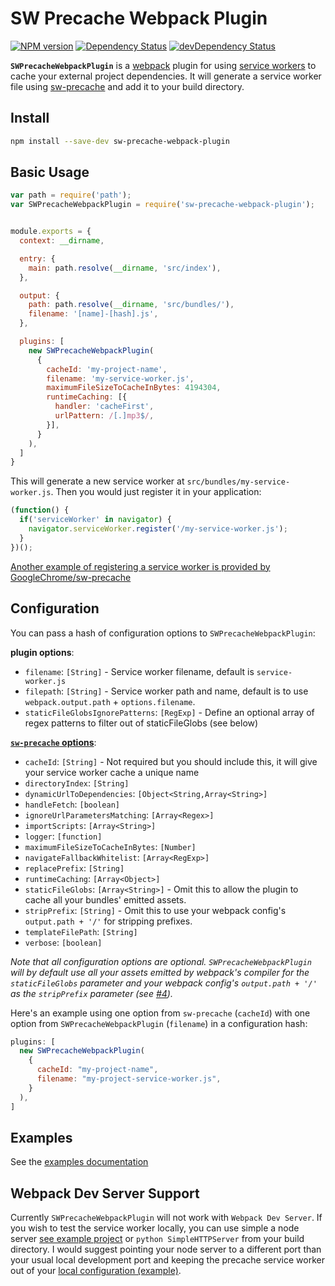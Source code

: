 SW Precache Webpack Plugin
==========================
[![NPM version][npm-img]][npm-url]
[![Dependency Status][daviddm-img]][daviddm-url]
[![devDependency Status][daviddmdev-img]][daviddmdev-url]

__`SWPrecacheWebpackPlugin`__ is a [webpack][webpack] plugin for using [service workers][sw-guide] to cache your external project dependencies. It will generate a service worker file using [sw-precache][sw-precache] and add it to your build directory.


Install
-------
```bash
npm install --save-dev sw-precache-webpack-plugin
```

Basic Usage
-----------
```javascript
var path = require('path');
var SWPrecacheWebpackPlugin = require('sw-precache-webpack-plugin');


module.exports = {
  context: __dirname,

  entry: {
    main: path.resolve(__dirname, 'src/index'),
  },

  output: {
    path: path.resolve(__dirname, 'src/bundles/'),
    filename: '[name]-[hash].js',
  },

  plugins: [
    new SWPrecacheWebpackPlugin(
      {
        cacheId: 'my-project-name',
        filename: 'my-service-worker.js',
        maximumFileSizeToCacheInBytes: 4194304,
        runtimeCaching: [{
          handler: 'cacheFirst',
          urlPattern: /[.]mp3$/,
        }],
      }
    ),
  ]
}
```

This will generate a new service worker at `src/bundles/my-service-worker.js`.
Then you would just register it in your application:

```javascript
(function() {
  if('serviceWorker' in navigator) {
    navigator.serviceWorker.register('/my-service-worker.js');
  }
})();
```

[Another example of registering a service worker is provided by GoogleChrome/sw-precache][sw-precache-registration-example]

Configuration
-------------
You can pass a hash of configuration options to `SWPrecacheWebpackPlugin`:

__plugin options__:
*  `filename`: `[String]` - Service worker filename, default is `service-worker.js`
*  `filepath`: `[String]` - Service worker path and name, default is to use `webpack.output.path` + `options.filename`.
*  `staticFileGlobsIgnorePatterns`: `[RegExp]` - Define an optional array of regex patterns to filter out of staticFileGlobs (see below)

[__`sw-precache` options__][sw-precache-options]:
* `cacheId`: `[String]` - Not required but you should include this, it will give your service worker cache a unique name
* `directoryIndex`: `[String]`
* `dynamicUrlToDependencies`: `[Object<String,Array<String>]`
* `handleFetch`: `[boolean]`
* `ignoreUrlParametersMatching`: `[Array<Regex>]`
* `importScripts`: `[Array<String>]`
* `logger`: `[function]`
* `maximumFileSizeToCacheInBytes`: `[Number]`
* `navigateFallbackWhitelist`: `[Array<RegExp>]`
* `replacePrefix`: `[String]`
* `runtimeCaching`: `[Array<Object>]`
* `staticFileGlobs`: `[Array<String>]` - Omit this to allow the plugin to cache all your bundles' emitted assets.
* `stripPrefix`: `[String]` - Omit this to use your webpack config's `output.path + '/'` for stripping prefixes.
* `templateFilePath`: `[String]`
* `verbose`: `[boolean]`


_Note that all configuration options are optional. `SWPrecacheWebpackPlugin` will by default use all your assets emitted by webpack's compiler for the `staticFileGlobs` parameter and your webpack config's `output.path + '/'` as the `stripPrefix` parameter (see [#4](/../../issues/4/))._

Here's an example using one option from `sw-precache` (`cacheId`) with one option from `SWPrecacheWebpackPlugin` (`filename`) in a configuration hash:
```javascript
plugins: [
  new SWPrecacheWebpackPlugin(
    {
      cacheId: "my-project-name",
      filename: "my-project-service-worker.js",
    }
  ),
]
```

Examples
--------
See the [examples documentation][example-project]


Webpack Dev Server Support
--------------------------
Currently `SWPrecacheWebpackPlugin` will not work with `Webpack Dev Server`. If you wish to test the service worker locally, you can use simple a node server [see example project][example-project] or `python SimpleHTTPServer` from your build directory. I would suggest pointing your node server to a different port than your usual local development port and keeping the precache service worker out of your [local configuration (example)][webpack-local-config-example].



<!--references-->
[sw-guide]: https://github.com/goldhand/notes/blob/master/notes/service_workers.md "Introduction to service workers"
[sw-precache]: https://github.com/GoogleChrome/sw-precache "SW-Precache"
[sw-precache-options]: https://github.com/GoogleChrome/sw-precache#options-parameter "SW-Precache Options"
[sw-precache-registration-example]: https://github.com/GoogleChrome/sw-precache/blob/5699e5d049235ef0f668e8e2aa3bf2646ba3872f/demo/app/js/service-worker-registration.js
[example-project]: /examples/
[webpack]: http://webpack.github.io/
[webpack-local-config-example]: https://github.com/hzdg/cookiecutter-webpack/blob/986151474b60dc19166eba18156a1f9dbceecb98/%7B%7Bcookiecutter.repo_name%7D%7D/webpack.local.config.js "Webpack local config example"

[npm-url]: https://npmjs.org/package/sw-precache-webpack-plugin
[npm-img]: https://badge.fury.io/js/sw-precache-webpack-plugin.svg
[daviddm-img]: https://david-dm.org/goldhand/sw-precache-webpack-plugin.svg
[daviddm-url]: https://david-dm.org/goldhand/sw-precache-webpack-plugin
[daviddmdev-img]: https://david-dm.org/goldhand/sw-precache-webpack-plugin/dev-status.svg
[daviddmdev-url]: https://david-dm.org/goldhand/sw-precache-webpack-plugin#info=devDependencies
